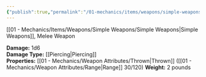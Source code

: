 ```yaml
---
{"publish":true,"permalink":"/01-mechanics/items/weapons/simple-weapons/javelin/"}
---
```


[[01 - Mechanics/Items/Weapons/Simple Weapons/Simple Weapons\|Simple Weapons]], Melee Weapon

**Damage:** 1d6  
**Damage Type:** [[Piercing\|Piercing]]  
**Properties:** [[01 - Mechanics/Weapon Attributes/Thrown\|Thrown]] ([[01 - Mechanics/Weapon Attributes/Range\|Range]] 30/120) 
**Weight:** 2 pounds